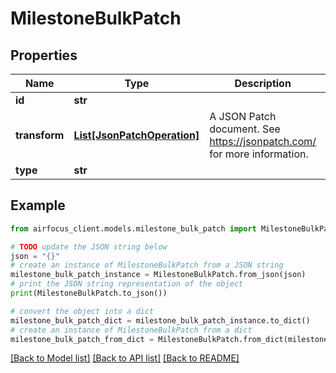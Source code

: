 # MilestoneBulkPatch


## Properties

Name | Type | Description | Notes
------------ | ------------- | ------------- | -------------
**id** | **str** |  | 
**transform** | [**List[JsonPatchOperation]**](JsonPatchOperation.md) | A JSON Patch document. See https://jsonpatch.com/ for more information. | 
**type** | **str** |  | 

## Example

```python
from airfocus_client.models.milestone_bulk_patch import MilestoneBulkPatch

# TODO update the JSON string below
json = "{}"
# create an instance of MilestoneBulkPatch from a JSON string
milestone_bulk_patch_instance = MilestoneBulkPatch.from_json(json)
# print the JSON string representation of the object
print(MilestoneBulkPatch.to_json())

# convert the object into a dict
milestone_bulk_patch_dict = milestone_bulk_patch_instance.to_dict()
# create an instance of MilestoneBulkPatch from a dict
milestone_bulk_patch_from_dict = MilestoneBulkPatch.from_dict(milestone_bulk_patch_dict)
```
[[Back to Model list]](../README.md#documentation-for-models) [[Back to API list]](../README.md#documentation-for-api-endpoints) [[Back to README]](../README.md)



